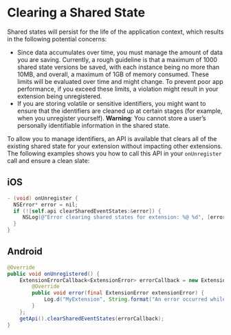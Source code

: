 # Clearing a Shared State

Shared states will persist for the life of the application context, which results in the following potential concerns:

* Since data accumulates over time, you must manage the amount of data you are saving.  Currently, a rough guideline is that a maximum of 1000 shared state versions be saved, with each instance being no more than 10MB, and overall, a maximum of 1GB of memory consumed. These limits will be evaluated over time and might change. To prevent poor app performance, if you exceed these limits, a violation might result in your extension being unregistered.
* If you are storing volatile or sensitive identifiers, you might want to ensure that the identifiers are cleaned up at certain stages \(for example, when you unregister yourself\).    **Warning**: You cannot store a user’s personally identifiable information in the shared state.

To allow you to manage identifiers, an API is available that clears all of the existing shared state for your extension without impacting other extensions. The following examples shows you how to call this API in your `onUnregister` call and ensure a clean slate:

## iOS

```objectivec
- (void) onUnregister {
  NSError* error = nil;
  if (![self.api clearSharedEventStates:&error]) {  
     NSLog(@"Error clearing shared states for extension: %@ %d", [error domain], (int)[error code]);
  }
}
```

## Android

```java
@Override
public void onUnregistered() {
    ExtensionErrorCallback<ExtensionError> errorCallback = new ExtensionErrorCallback<ExtensionError>() {
        @Override
        public void error(final ExtensionError extensionError) {
            Log.d("MyExtension", String.format("An error occurred while clearing the shared states %d %s", extensionError.getErrorCode(), extensionError.getErrorName()));
        }
    };
    getApi().clearSharedEventStates(errorCallback);
}
```

